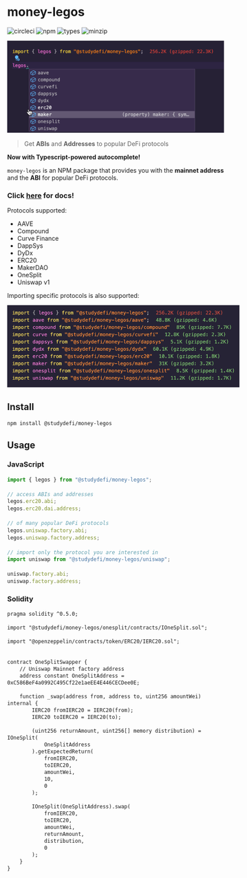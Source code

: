 # money-legos

![circleci](https://badgen.net/circleci/github/studydefi/money-legos)
![npm](https://badgen.net/npm/v/@studydefi/money-legos)
![types](https://badgen.net/npm/types/@studydefi/money-legos)
![minzip](https://badgen.net/bundlephobia/minzip/@studydefi/money-legos)

![legos autocomplete](./assets/legos-autocomplete.gif)

> Get **ABIs** and **Addresses** to popular DeFi protocols

**Now with Typescript-powered autocomplete!**

`money-legos` is an NPM package that provides you with the **mainnet address** and the **ABI** for popular DeFi protocols.

### Click [here](https://money-legos.studydefi.com/) for docs!

Protocols supported:

- AAVE
- Compound
- Curve Finance
- DappSys
- DyDx
- ERC20
- MakerDAO
- OneSplit
- Uniswap v1

Importing specific protocols is also supported:

<img src="./assets/weight.png" alt="size" style="max-width:540px;">

## Install

```bash
npm install @studydefi/money-legos
```

## Usage

### JavaScript

```javascript
import { legos } from "@studydefi/money-legos";

// access ABIs and addresses
legos.erc20.abi;
legos.erc20.dai.address;

// of many popular DeFi protocols
legos.uniswap.factory.abi;
legos.uniswap.factory.address;

// import only the protocol you are interested in
import uniswap from "@studydefi/money-legos/uniswap";

uniswap.factory.abi;
uniswap.factory.address;
```

### Solidity

```solidity
pragma solidity ^0.5.0;

import "@studydefi/money-legos/onesplit/contracts/IOneSplit.sol";

import "@openzeppelin/contracts/token/ERC20/IERC20.sol";


contract OneSplitSwapper {
    // Uniswap Mainnet factory address
    address constant OneSplitAddress = 0xC586BeF4a0992C495Cf22e1aeEE4E446CECDee0E;

    function _swap(address from, address to, uint256 amountWei) internal {
        IERC20 fromIERC20 = IERC20(from);
        IERC20 toIERC20 = IERC20(to);

        (uint256 returnAmount, uint256[] memory distribution) = IOneSplit(
            OneSplitAddress
        ).getExpectedReturn(
            fromIERC20,
            toIERC20,
            amountWei,
            10,
            0
        );

        IOneSplit(OneSplitAddress).swap(
            fromIERC20,
            toIERC20,
            amountWei,
            returnAmount,
            distribution,
            0
        );
    }
}
```
